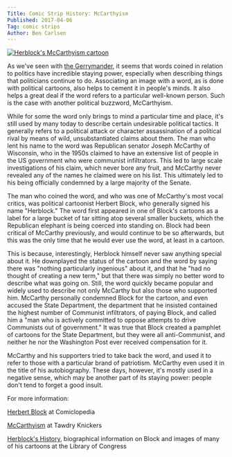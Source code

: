 ```yaml
---
Title: Comic Strip History: McCarthyism
Published: 2017-04-06
Tag: comic strips
Author: Ben Carlsen
---
```


[![Herblock's McCarthyism cartoon](http://blog.arkholt.com/media/2017/Herblock_McCarthyism.jpg)](http://blog.arkholt.com/media/2017/Herblock_McCarthyism.jpg)

As we've seen with [the Gerrymander](http://blog.arkholt.com/gerrymander), it seems that words coined in relation to politics have incredible staying power, especially when describing things that politicians continue to do. Associating an image with a word, as is done with political cartoons, also helps to cement it in people's minds. It also helps a great deal if the word refers to a particular well-known person. Such is the case with another political buzzword, McCarthyism.

While for some the word only brings to mind a particular time and place, it's still used by many today to describe certain undesirable political tactics. It generally refers to a political attack or character assassination of a political rival by means of wild, unsubstantiated claims about them. The man who lent his name to the word was Republican senator Joseph McCarthy of Wisconsin, who in the 1950s claimed to have an extensive list of people in the US government who were communist infiltrators. This led to large scale investigations of his claim, which never bore any fruit, and McCarthy never revealed any of the names he claimed were on his list. This ultimately led to his being officially condemned by a large majority of the Senate.

The man who coined the word, and who was one of McCarthy's most vocal critics, was political cartoonist Herbert Block, who generally signed his name "Herblock." The word first appeared in one of Block's cartoons as a label for a large bucket of tar sitting atop several smaller buckets, which the Republican elephant is being coerced into standing on. Block had been critical of McCarthy previously, and would continue to be so afterwards, but this was the only time that he would ever use the word, at least in a cartoon.

This is because, interestingly, Herblock himself never saw anything special about it. He downplayed the status of the cartoon and the word by saying there was "nothing particularly ingenious" about it, and that he "had no thought of creating a new term," but that there was simply no better word to describe what was going on. Still, the word quickly became popular and widely used to describe not only McCarthy but also those who supported him. McCarthy personally condemned Block for the cartoon, and even accused the State Department, the department that he insisted contained the highest number of Communist infiltrators, of paying Block, and called him a "man who is actively committed to oppose attempts to drive Communists out of government." It was true that Block created a pamphlet of cartoons for the State Department, but they were all anti-Communist, and neither he nor the Washington Post ever received compensation for it.

McCarthy and his supporters tried to take back the word, and used it to refer to those with a particular brand of patriotism. McCarthy even used it in the title of his autobiography. These days, however, it's mostly used in a negative sense, which may be another part of its staying power: people don't tend to forget a good insult.

For more information:

[Herbert Block](https://www.lambiek.net/artists/b/block_herbert.htm) at Comiclopedia

[McCarthyism](http://www.tawdryknickers.com/2010/04/mccarthyism.html) at Tawdry Knickers

[Herblock's History](http://www.loc.gov/exhibits/herblocks-history/index.html), biographical information on Block and images of many of his cartoons at the Library of Congress
